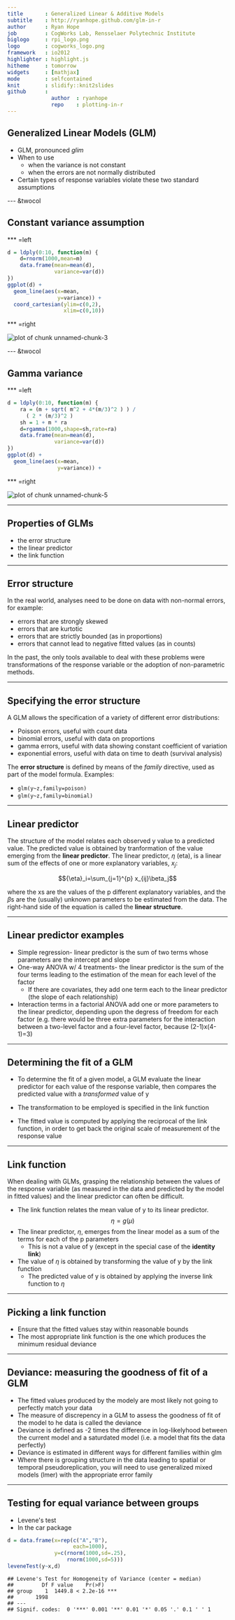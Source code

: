 ```yaml
---
title       : Generalized Linear & Additive Models
subtitle    : http://ryanhope.github.com/glm-in-r
author      : Ryan Hope
job         : CogWorks Lab, Rensselaer Polytechnic Institute
biglogo     : rpi_logo.png
logo        : cogworks_logo.png
framework   : io2012
highlighter : highlight.js
hitheme     : tomorrow
widgets     : [mathjax]
mode        : selfcontained
knit        : slidify::knit2slides
github      : 
              author  : ryanhope
              repo    : plotting-in-r
---
```




## Generalized Linear Models (GLM)

- GLM, pronounced *glim*
- When to use
    + when the variance is not constant
    + when the errors are not normally distributed
- Certain types of response variables violate these two standard assumptions

--- &twocol

## Constant variance assumption

*** =left


```r
d = ldply(0:10, function(m) {
    d=rnorm(1000,mean=m)
    data.frame(mean=mean(d),
               variance=var(d))
})
ggplot(d) + 
  geom_line(aes(x=mean,
                y=variance)) +
  coord_cartesian(ylim=c(0,2),
                  xlim=c(0,10))
```

*** =right

![plot of chunk unnamed-chunk-3](assets/fig/unnamed-chunk-3-1.png) 

--- &twocol

## Gamma variance

*** =left


```r
d = ldply(0:10, function(m) {
    ra = (m + sqrt( m^2 + 4*(m/3)^2 ) ) / 
      ( 2 * (m/3)^2 )
    sh = 1 + m * ra 
    d=rgamma(1000,shape=sh,rate=ra)
    data.frame(mean=mean(d),
               variance=var(d))
})
ggplot(d) + 
  geom_line(aes(x=mean,
                y=variance)) +
```

*** =right

![plot of chunk unnamed-chunk-5](assets/fig/unnamed-chunk-5-1.png) 

---

## Properties of GLMs

- the error structure
- the linear predictor
- the link function

---

## Error structure

In the real world, analyses need to be done on data with non-normal errors, for example:

- errors that are strongly skewed
- errors that are kurtotic
- errors that are strictly bounded (as in proportions)
- errors that cannot lead to negative fitted values (as in counts)

In the past, the only tools available to deal with these problems were transformations of the response variable or the adoption of non-parametric methods.

---

## Specifying the error structure

A GLM allows the specification of a variety of different error distributions:

- Poisson errors, useful with count data
- binomial errors, useful with data on proportions
- gamma errors, useful with data showing constant coefficient of variation
- exponential errors, useful with data on time to death (survival analysis)

The **error structure** is defined by means of the *family* directive, used as part of the model formula. Examples:

- `glm(y~z,family=poison)`
- `glm(y~z,family=binomial)`

---

## Linear predictor

The structure of the model relates each observed y value to a predicted value. The predicted value is obtained by tranformation of the value emerging from the **linear predictor**. The linear predictor, $\eta$ (eta), is a linear sum of the effects of one or more explanatory variables, $x_j$:

$${\eta}_i=\sum_{j=1}^{p} x_{ij}\beta_j$$

where the xs are the values of the p different explanatory variables, and the $\beta$s are the (usually) unknown parameters to be estimated from the data. The right-hand side of the equation is called the **linear structure**.

---

## Linear predictor examples

- Simple regression- linear predictor is the sum of two terms whose parameters are the intercept and slope
- One-way ANOVA w/ 4 treatments-  the linear predictor is the sum of the four terms leading to the estimation of the mean for each level of the factor
    + If there are covariates, they add one term each to the linear predictor (the slope of each relationship)
- Interaction terms in a factorial ANOVA add one or more parameters to the linear predictor, depending upon the degress of freedom for each factor (e.g. there would be three extra parameters for the interaction between a two-level factor and a four-level factor, because (2-1)x(4-1)=3)

---

## Determining the fit of a GLM

- To determine the fit of a given model, a GLM evaluate the linear predictor for each value of the response variable, then compares the predicted value with a *transformed* value of y

- The transformation to be employed is specified in the link function

- The fitted value is computed by applying the reciprocal of the link function, in order to get back the original scale of measurement of the response value

--- 

## Link function

When dealing with GLMs, grasping the relationship between the values of the response variable (as measured in the data and predicted by the model in fitted values) and the linear predictor can often be difficult.
- The link function relates the mean value of y to its linear predictor.
$$\eta=g(\mu)$$
- The linear predictor, $\eta$, emerges from the linear model as a sum of the terms for each of the p parameters
    + This is not a value of y (except in the special case of the **identity link**)
- The value of $\eta$ is obtained by transforming the value of y by the link function
    + The predicted value of y is obtained by applying the inverse link function to $\eta$

---

## Picking a link function

* Ensure that the fitted values stay within reasonable bounds
* The most appropriate link function is the one which produces the minimum residual deviance

---

## Deviance: measuring the goodness of fit of a GLM

- The fitted values produced by the modely are most likely not going to perfectly match your data
- The measure of discrepency in a GLM to assess the goodness of fit of the model to he data is called the deviance
- Deviance is defined as -2 times the difference in log-likelyhood between the current model and a saturdated model (i.e. a model that fits the data perfectly)
- Deviance is estimated in different ways for different families within glm
- Where there is grouping structure in the data leading to spatial or temporal pseudoreplication, you will need to use generalized mixed models (lmer) with the appropriate error family

---

## Testing for equal variance between groups



- Levene's test
- In the car package


```r
d = data.frame(x=rep(c("A","B"),
                     each=1000),
               y=c(rnorm(1000,sd=.25),
                   rnorm(1000,sd=5)))
leveneTest(y~x,d)
```

```
## Levene's Test for Homogeneity of Variance (center = median)
##         Df F value    Pr(>F)    
## group    1  1449.8 < 2.2e-16 ***
##       1998                      
## ---
## Signif. codes:  0 '***' 0.001 '**' 0.01 '*' 0.05 '.' 0.1 ' ' 1
```
